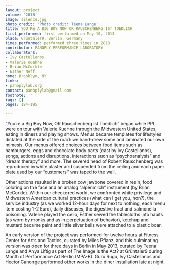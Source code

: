 ```yaml
---
layout: project
volume: '2013'
image: silence.jpg
photo_credit: 'Photo credit: Teena Lange'
title: YOU’RE A BIG BOY NOW OR RAUSCHENBERG IST TOEDLICH
first_performed: first performed on May 10, 2013
place: Grüntaler9, Berlin, Germany
times_performed: performed three times in 2013
contributor: PANOPLY PERFORMANCE LABORATORY
collaborators:
- Ivy Castellanos
- Valerie Kuehne
- Brian McCorkle
- Esther Neff
home: Brooklyn, NY
links:
- panoplylab.org
contact: panoplylab@gmail.com
footnote: ''
tags: []
pages: 194-195

---
```


“You’re a Big Boy Now, OR Rauschenberg ist Toedlich” began while PPL were on tour with Valerie Kuehne through the Midwestern United States, eating in diners and playing shows. Menus became templates for lifestyles dictated at the side of the road: we hand-drew some and laminated our own mimesis. Our menus offered choices between food items such as hamburgers, eggs and chocolate body parts (cast by Ivy Castellanos), songs, actions and disruptions, interactions such as “psychoanalysis” and “dream therapy” and more. The severed head of Robert Rauschenberg was reproduced in white plaster and suspended from the ceiling and each paper plate used by our “customers” was taped to the wall.

Other actions resulted in a broken cow jawbone covered in resin, food coloring on the face and an analog “alpenmilch” instrument (by Brian McCorkle). Within our checkered world, we confronted white privilege and Midwestern American cultural practices (what can I get you, hon?), the service industry (as we worked 12-hour days for next to nothing, each menu item costing 1-2 Euro), daily diseases, the digestive tract and salmonella poisoning. Valerie played the cello, Esther sewed the tablecloths into habits (as worn by monks and as in perpetuation of behavior), ketchup and mustard became paint and little silver bells were attached to a plastic boar.

An early version of the project was performed for twelve hours at Fitness Center for Arts and Tactics, curated by Miles Pflanz, and this culminating version was open for three days in Berlin in May 2013, curated by Teena Lange and Anya Liftig as part of The Image is the Act? at Grüntaler9 during Month of Performance Art Berlin (MPA-B). Guru Rugu, Ivy Castellanos and Hector Canonge performed other works in the diner installation late at night.
